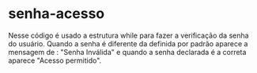 # senha-acesso
Nesse código é usado a estrutura while para fazer a verificação da senha do usuário. Quando a senha é diferente da definida por padrão aparece a mensagem de : "Senha Inválida" e quando a senha declarada é a correta aparece "Acesso permitido".
